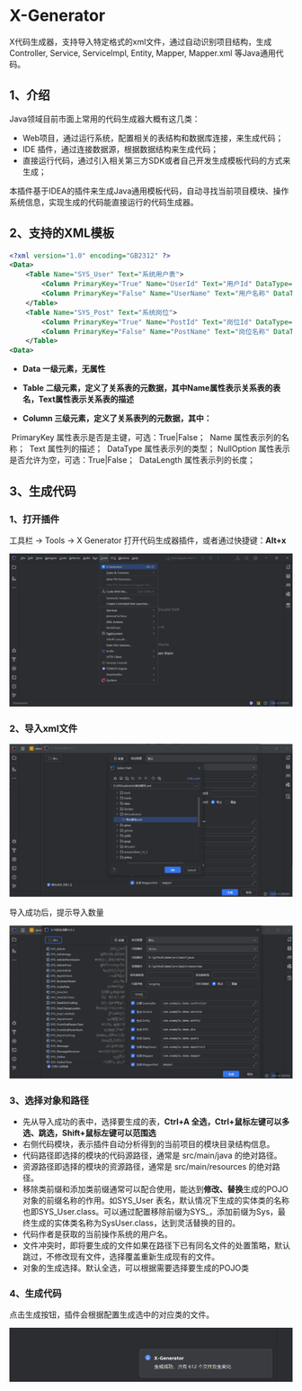 # X-Generator
X代码生成器，支持导入特定格式的xml文件，通过自动识别项目结构，生成Controller, Service, ServiceImpl, Entity, Mapper, Mapper.xml 等Java通用代码。


## 1、介绍
Java领域目前市面上常用的代码生成器大概有这几类：

- Web项目，通过运行系统，配置相关的表结构和数据库连接，来生成代码；
- IDE 插件，通过连接数据源，根据数据结构来生成代码；
- 直接运行代码，通过引入相关第三方SDK或者自己开发生成模板代码的方式来生成；

本插件基于IDEA的插件来生成Java通用模板代码，自动寻找当前项目模块、操作系统信息，实现生成的代码能直接运行的代码生成器。

## 2、支持的XML模板
```xml
<?xml version="1.0" encoding="GB2312" ?>
<Data>
    <Table Name="SYS_User" Text="系统用户表">
        <Column PrimaryKey="True" Name="UserId" Text="用户Id" DataType="VARCHAR" NullOption="False" DataLength="32"/>
        <Column PrimaryKey="False" Name="UserName" Text="用户名称" DataType="VARCHAR" NullOption="False" DataLength="100"/>
    </Table>
    <Table Name="SYS_Post" Text="系统岗位">
        <Column PrimaryKey="True" Name="PostId" Text="岗位Id" DataType="VARCHAR" NullOption="False" DataLength="32"/>
        <Column PrimaryKey="False" Name="PostName" Text="岗位名称" DataType="VARCHAR" NullOption="True" DataLength="100"/>
    </Table>
<Data>
```

- **Data  一级元素，无属性**

- **Table 二级元素，定义了关系表的元数据，其中Name属性表示关系表的表名，Text属性表示关系表的描述**

- **Column 三级元素，定义了关系表列的元数据，其中：**

​	PrimaryKey 属性表示是否是主键，可选：True|False；
​	Name 属性表示列的名称；
​	Text 属性列的描述；
​	DataType 属性表示列的类型；
​	NullOption 属性表示是否允许为空，可选：True|False；
​	DataLength 属性表示列的长度；

## 3、生成代码

### 1、打开插件

工具栏 -> Tools -> X Generator 打开代码生成器插件，或者通过快捷键：**Alt+x**

![image-20241121160619076](doc\x1.png)

### 2、导入xml文件
![image-20241121160619076](doc\x2.png)

导入成功后，提示导入数量

![image-20241121161321297](doc\x3.png)

### 3、选择对象和路径

- 先从导入成功的表中，选择要生成的表，**Ctrl+A 全选，Ctrl+鼠标左键可以多选、跳选，Shift+鼠标左键可以范围选**
- 右侧代码模块，表示插件自动分析得到的当前项目的模块目录结构信息。
- 代码路径即选择的模块的代码源路径，通常是 src/main/java 的绝对路径。
- 资源路径即选择的模块的资源路径，通常是 src/main/resources 的绝对路径。
- 移除类前缀和添加类前缀通常可以配合使用，能达到**修改、替换**生成的POJO对象的前缀名称的作用。如SYS_User 表名，默认情况下生成的实体类的名称也即SYS_User.class。可以通过配置移除前缀为SYS_，添加前缀为Sys，最终生成的实体类名称为SysUser.class，达到灵活替换的目的。
- 代码作者是获取的当前操作系统的用户名。
- 文件冲突时，即将要生成的文件如果在路径下已有同名文件的处置策略，默认跳过，不修改现有文件，选择覆盖重新生成现有的文件。
- 对象的生成选择。默认全选，可以根据需要选择要生成的POJO类

### 4、生成代码

点击生成按钮，插件会根据配置生成选中的对应类的文件。

![image-20241121162730286](doc\x4.png)
